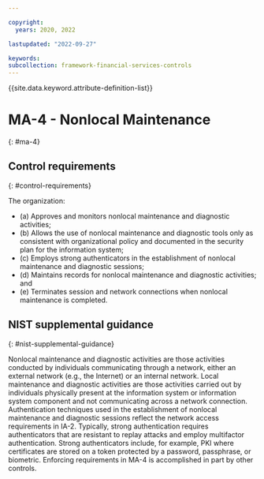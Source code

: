 ```yaml
---

copyright:
  years: 2020, 2022

lastupdated: "2022-09-27"

keywords: 
subcollection: framework-financial-services-controls
---
```


{{site.data.keyword.attribute-definition-list}}

         
# MA-4 - Nonlocal Maintenance
{: #ma-4}

## Control requirements
{: #control-requirements}

The organization:

- (a) Approves and monitors nonlocal maintenance and diagnostic activities;
- (b) Allows the use of nonlocal maintenance and diagnostic tools only as consistent with organizational policy and documented in the security plan for the information system;
- (c) Employs strong authenticators in the establishment of nonlocal maintenance and diagnostic sessions;
- (d) Maintains records for nonlocal maintenance and diagnostic activities; and
- (e) Terminates session and network connections when nonlocal maintenance is completed.

## NIST supplemental guidance
{: #nist-supplemental-guidance}

Nonlocal maintenance and diagnostic activities are those activities conducted by individuals communicating through a network, either an external network (e.g., the Internet) or an internal network. Local maintenance and diagnostic activities are those activities carried out by individuals physically present at the information system or information system component and not communicating across a network connection. Authentication techniques used in the establishment of nonlocal maintenance and diagnostic sessions reflect the network access requirements in IA-2. Typically, strong authentication requires authenticators that are resistant to replay attacks and employ multifactor authentication. Strong authenticators include, for example, PKI where certificates are stored on a token protected by a password, passphrase, or biometric. Enforcing requirements in MA-4 is accomplished in part by other controls.



